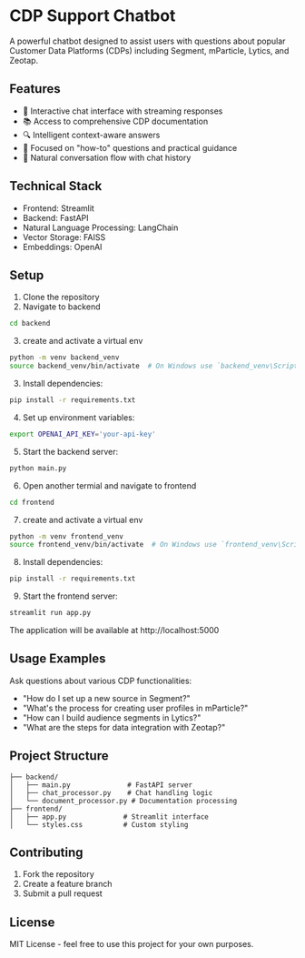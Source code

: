# CDP Support Chatbot

A powerful chatbot designed to assist users with questions about popular Customer Data Platforms (CDPs) including Segment, mParticle, Lytics, and Zeotap.

## Features

- 💬 Interactive chat interface with streaming responses
- 📚 Access to comprehensive CDP documentation
- 🔍 Intelligent context-aware answers
- 🎯 Focused on "how-to" questions and practical guidance
- 🔄 Natural conversation flow with chat history

## Technical Stack

- Frontend: Streamlit
- Backend: FastAPI
- Natural Language Processing: LangChain
- Vector Storage: FAISS
- Embeddings: OpenAI

## Setup

1. Clone the repository
2. Navigate to backend
```bash
cd backend
```
3. create and activate a virtual env
```bash
python -m venv backend_venv
source backend_venv/bin/activate  # On Windows use `backend_venv\Scripts\activate`
```
3. Install dependencies:
```bash
pip install -r requirements.txt
```
4. Set up environment variables:
```bash
export OPENAI_API_KEY='your-api-key'
```
5. Start the backend server:
```bash
python main.py
```
6. Open another termial and navigate to frontend
```bash
cd frontend
```
7. create and activate a virtual env
```bash
python -m venv frontend_venv
source frontend_venv/bin/activate  # On Windows use `frontend_venv\Scripts\activate`
```
8. Install dependencies:
```bash
pip install -r requirements.txt
```
9. Start the frontend server:
```bash
streamlit run app.py
```

The application will be available at http://localhost:5000

## Usage Examples

Ask questions about various CDP functionalities:

- "How do I set up a new source in Segment?"
- "What's the process for creating user profiles in mParticle?"
- "How can I build audience segments in Lytics?"
- "What are the steps for data integration with Zeotap?"

## Project Structure

```
├── backend/
│   ├── main.py              # FastAPI server
│   ├── chat_processor.py    # Chat handling logic
│   └── document_processor.py # Documentation processing
├── frontend/
│   ├── app.py              # Streamlit interface
│   └── styles.css          # Custom styling
```

## Contributing

1. Fork the repository
2. Create a feature branch
3. Submit a pull request

## License

MIT License - feel free to use this project for your own purposes.
